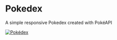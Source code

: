 # Pokedex
A simple responsive Pokedex created with PokéAPI

[![Pokédex](./ignore/pokedex.png?raw=true "Pokédex")](https://github.com/ChristianAlessandri/Pokedex/blob/main/ignore/pok%C3%A9dex.png?raw=true)
